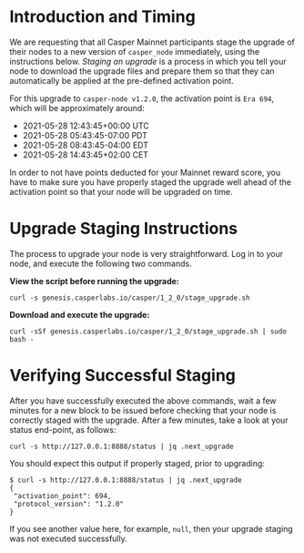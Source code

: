 # Introduction and Timing
We are requesting that all Casper Mainnet participants stage the upgrade of their nodes to a new version of `casper_node` immediately, using the instructions below. _Staging an upgrade_ is a process in which you tell your node to download the upgrade files and prepare them so that they can automatically be applied at the pre-defined activation point.

For this upgrade to `casper-node v1.2.0`, the activation point is `Era 694`, which will be approximately around:

* 2021-05-28 12:43:45+00:00 UTC    
* 2021-05-28 05:43:45-07:00 PDT    
* 2021-05-28 08:43:45-04:00 EDT    
* 2021-05-28 14:43:45+02:00 CET

In order to not have points deducted for your Mainnet reward score, you have to make sure you have properly staged the upgrade well ahead of the activation point so that your node will be upgraded on time.

# Upgrade Staging Instructions
The process to upgrade your node is very straightforward. Log in to your node, and execute the following two commands.

**View the script before running the upgrade:**

`curl -s genesis.casperlabs.io/casper/1_2_0/stage_upgrade.sh`

**Download and execute the upgrade:**

`curl -sSf genesis.casperlabs.io/casper/1_2_0/stage_upgrade.sh | sudo bash -`

# Verifying Successful Staging
After you have successfully executed the above commands, wait a few minutes for a new block to be issued before checking that your node is correctly staged with the upgrade. After a few minutes, take a look at your status end-point, as follows:

`curl -s http://127.0.0.1:8888/status | jq .next_upgrade`

You should expect this output if properly staged, prior to upgrading:

    $ curl -s http://127.0.0.1:8888/status | jq .next_upgrade
    {
     "activation_point": 694,
     "protocol_version": "1.2.0"
    }

If you see another value here, for example, `null`, then your upgrade staging was not executed successfully.